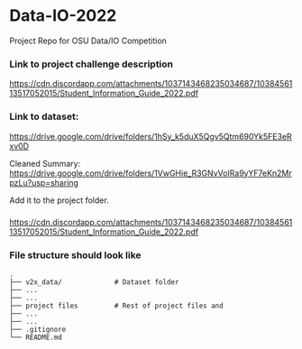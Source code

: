 # Data-IO-2022
Project Repo for OSU Data/IO Competition
### Link to project challenge description
https://cdn.discordapp.com/attachments/1037143468235034687/1038456113517052015/Student_Information_Guide_2022.pdf

### Link to dataset:
https://drive.google.com/drive/folders/1hSy_k5duX5Qgv5Qtm690Yk5FE3eRxv0D

Cleaned Summary: https://drive.google.com/drive/folders/1VwGHie_R3GNvVoIRa9yYF7eKn2MrpzLu?usp=sharing

Add it to the project folder. 

### 
https://cdn.discordapp.com/attachments/1037143468235034687/1038456113517052015/Student_Information_Guide_2022.pdf

### File structure should look like
    .
    ├── v2x_data/             # Dataset folder
    ├── ...
    ├── ...
    ├── project files         # Rest of project files and
    ├── ...
    ├── ...
    ├── .gitignore
    └── README.md


